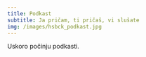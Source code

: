 ```yaml
---
title: Podkast
subtitle: Ja pričam, ti pričaš, vi slušate
img: /images/hsbck_podkast.jpg
---
```


Uskoro počinju podkasti.
